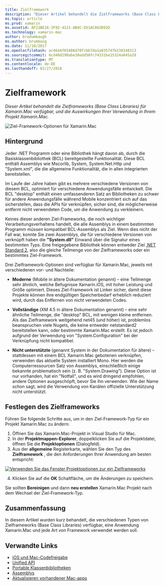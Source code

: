 ```yaml
---
title: Zielframework
description: "Dieser Artikel behandelt die Zielframeworks (Base Class Libraries) für Xamarin.Mac verfügbar, und die Auswirkungen Ihrer Verwendung in Ihrem Projekt Xamarin.Mac."
ms.topic: article
ms.prod: xamarin
ms.assetid: AF21BE16-3F92-4121-AB4C-D51AC863D92D
ms.technology: xamarin-mac
author: bradumbaugh
ms.author: brumbaug
ms.date: 11/10/2017
ms.openlocfilehash: ac4644f65486d70fcbb7da1a03574fb238348313
ms.sourcegitcommit: 6cd40d190abe38edd50fc74331be15324a845a28
ms.translationtype: MT
ms.contentlocale: de-DE
ms.lasthandoff: 02/27/2018
---
```

# <a name="target-framework"></a>Zielframework

_Dieser Artikel behandelt die Zielframeworks (Base Class Libraries) für Xamarin.Mac verfügbar, und die Auswirkungen Ihrer Verwendung in Ihrem Projekt Xamarin.Mac._

![Ziel-Framework-Optionen für Xamarin.Mac](target-framework-images/select-target.png "Framework von Optionen für Xamarin.Mac als Ziel")

## <a name="background"></a>Hintergrund

Jeder .NET Programm oder eine Bibliothek hängt davon ab, durch die Basisklassenbibliothek (BCL) bereitgestellte Funktionalität. Diese BCL enthält Assemblys wie Mscorlib, System, System.Net.Http und "System.xml", die die allgemeine Funktionalität, die in allen integrierten bereitstellen.

Im Laufe der Jahre haben gibt es mehrere verschiedene Versionen von diesem BCL, optimiert für verschiedene Anwendungsfälle entwickelt. Die BCL "desktop" enthält einen umfassenderen Satz an Bibliotheken zu schwer für andere Anwendungsfälle während Mobile konzentriert sich auf das sicherstellen, dass die APIs für verknüpfen, sicher sind, die möglicherweise entfernt nicht verwendeten Code, um die Anwendung zu verkleinern.

Keines dieser anderen Ziel-Frameworks, die noch wichtiger Verarbeitungsverhaltens handelt, die alle Assemblys in einem bestimmten Programm *müssen* kompatibel BCL-Assemblys als Ziel. Wenn dies nicht der Fall war, konnte Sie zwei Assemblys, die für verschiedene Versionen von verknüpft haben die **"System.dll"** Einwand über die Signatur eines bestimmten Typs. Eine freigegebene Bibliothek können entweder Ziel [.NET Standard 2](https://blog.xamarin.com/share-code-net-standard-2-0/), also die gleiche Teilmenge von der Zielframeworks oder ein bestimmtes Ziel-Framework.

Drei Zielframework-Optionen sind verfügbar für Xamarin.Mac, jeweils mit verschiedenen vor- und Nachteile:

- **Moderne** (Mobile in ältere Dokumentation genannt) – eine Teilmenge sehr ähnlich, welche Befugnisse Xamarin.iOS, mit hoher Leistung und Größe optimiert. Dieses Ziel-Framework ist Linker sicher, damit diese Projekte können ihre endgültigen Speicherbedarf erheblich reduziert wird, durch das Entfernen von nicht verwendeten Codes.

- **Vollständige** (XM 4.5 in ältere Dokumentation genannt) – eine sehr ähnliche Teilmenge, die "desktop" BCL, mit wenigen kleine entfernen. Als das Zielframework weitgehend net45 (und höher) ist, problemlos beanspruchen viele Nugets, die keine entweder netstandard2 bereitstellen kann, oder bestimmte Xamarin.Mac erstellt. Es ist jedoch aufgrund der Verwendung von "System.Configuration" bei der Verknüpfung nicht kompatibel.

- **Nicht unterstützte** (genannt System in der Dokumentation für ältere) – stattdessen mit einem BCL Xamarin.Mac gebotenen verknüpfen, verwenden das aktuelle System installiert Mono. Hier werden die Computerressourcen Satz von Assemblys, einschließlich einige bekannte problematisch sein (z. B. "System.Drawing"). Diese Option ist nur vorhanden, hat ein "Notfall", und es wird dringend empfohlen, andere Optionen ausgeschöpft, bevor Sie ihn verwenden. Wie der Name schon sagt, wird die Verwendung von Kanälen offizielle Unterstützung nicht unterstützt.

## <a name="setting-the-target-framework"></a>Festlegen des Zielframeworks

Führen Sie folgende Schritte aus, um in den Ziel-Framework-Typ für ein Projekt Xamarin.Mac zu ändern:

1. Öffnen Sie das Xamarin.Mac-Projekt in Visual Studio für Mac.
2. In der **Projektmappen-Explorer**, doppelklicken Sie auf die Projektdatei, öffnen Sie die **Projektoptionen** (Dialogfeld).
3. Aus der **allgemeine** Registerkarte, wählen Sie den Typ des **Zielframework** , die den Anforderungen Ihrer Anwendung am besten entspricht:

  [![Verwenden Sie das Fenster Projektoptionen zur ein Zielframeworks](target-framework-images/select-target-full.png "verwenden Sie das Fenster Projektoptionen zur ein Zielframeworks")](target-framework-images/select-target-full-large.png)

4. Klicken Sie auf die **OK** Schaltfläche, um die Änderungen zu speichern.

Sie sollten **Bereinigen** und dann **neu erstellen** Xamarin.Mac Projekt nach dem Wechsel der Ziel-Framework-Typ.

## <a name="summary"></a>Zusammenfassung

In diesem Artikel wurden kurz behandelt, die verschiedenen Typen von Zielframeworks (Base Class Libraries) verfügbar, eine Anwendung Xamarin.Mac und jede Art von Framework verwendet werden soll.


## <a name="related-links"></a>Verwandte Links

- [iOS und Mac-Codefreigabe](~/cross-platform/macios/index.md)
- [Unified API](~/cross-platform/macios/unified/index.md)
- [Portable Klassenbibliotheken](~/cross-platform/app-fundamentals/pcl.md)
- [Assemblys](~/cross-platform/internals/available-assemblies.md)
- [Aktualisieren vorhandener Mac-apps](~/cross-platform/macios/unified/updating-mac-apps.md)
